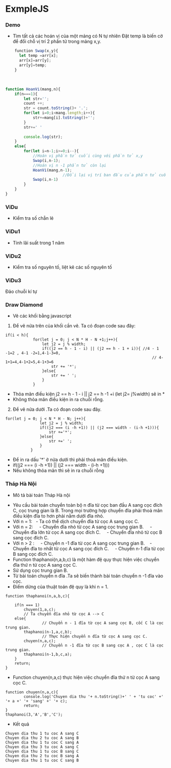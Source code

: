 # ExmpleJS

### Demo
* Tìm tất cả các hoán vị của một mảng có N tự nhiên
   Đặt temp là biến cờ để đổi chỗ vị trí 2 phần tử trong mảng x,y.
   
``` javascript
    function Swap(x,y){
	  let temp =arr[x];
	  arr[x]=arr[y];
	  arr[y]=temp;
    }
 ```
   
``` javascript
function HoanVi(mang,n){
	if(n===1){
		let str='';
		count ++;
		str = count.toString()+ '.';
		for(let i=0;i<mang.length;i++){
			str+=mang[i].toString()+'';
		}
		str+=' '
		
		console.log(str);
	}
	else{
		for(let i=n-1;i>=0;i--){
			//Hoán vị phần tử cuối cùng với phần tử x,y
			Swap(i,n-1);
			//Hoán vị n -1 phần tử còn lại
			HoanVi(mang,n-1);
                         //Đổi lại vị trí ban đầu của phần tử cuối cùng và phần tử x,y hiện tại
			Swap(i,n-1)
		}
	}
}

```
### ViDu
* Kiểm tra số chẵn lẻ

### ViDu1
* Tính lãi suất trong 1 năm

### ViDu2
* Kiểm tra số nguyên tố, liệt kê các số nguyên tố

### ViDu3
Đảo chuỗi kí tự
### Draw Diamond
* Vẽ các khối bằng javascript
1. Để vẽ nửa trên của khối cần vẽ. Ta có đoạn code sau đây:

```
if(i < h){
			for(let j = 0; j < N * H - N +1;j++){
				let j2 = j % width;
				if((j2 == h - 1 - i) || (j2 == h - 1 + i)){ //4 - 1 -1=2 , 4-1 -2=1,4-1-3=0,
																// 4-1+1=4,4-1+2=5,4-1+3=6
					str += '*';
				}else{
					str += ' ';
				}
			}
```
- Thỏa mãn điều kiện j2 == h - 1 - i ||  j2 == h -1 +i (let  j2= j%width) sẽ in * 
- Không thỏa mãn điều kiện in ra chuỗi rỗng. 
 2. Để vẽ nửa dưới .Ta có đoạn code sau đây.
 ```
for(let j = 0; j < N * H - N; j++){
				let j2 = j % width;
				if((j2 === (i -h +1)) || (j2 === width - (i-h +1))){
					str +='*';
				}else{
					str +=' ';
				}
			}
```

- Để in ra dấu '*' ở nửa dưới thì phải thoả mãn điều kiện. 
- if((j2 === (i -h +1)) || (j2 === width - (i-h +1))) 
- Nếu không thỏa mãn thì sẽ in ra chuỗi rỗng 
 
### Tháp Hà Nội
* Mô tả bài toán Tháp Hà nội
- Yêu cầu bài toán chuyển toàn bộ n đĩa từ cọc ban đầu A  sang cọc đích C, cọc trung gian là B.
  Trong mọi trường hợp chuyển đĩa phải thoả mãn điều kiện đĩa to hơn phải nằm  dưới đĩa nhỏ.
- Với n = 1:
   - Ta có thể dịch chuyển đĩa từ cọc A sang cọc C.
- Với n = 2:
     - Chuyển đĩa nhỏ từ cọc A sang cọc trung gian B.
     - Chuyển đĩa lớn từ cọc A sang cọc đích C.
     - Chuyển đĩa nhỏ từ cọc B sang cọc đích C.
- Với n > 2 :
     - Chuyển n -1 đĩa từ cọc A sang cọc trung gian B.
     - Chuyển đĩa to nhất từ cọc A sang cọc đích C.
     - Chuyển n-1 đĩa từ cọc B sang cọc đích C.
- Function thaphanoi(n,a,b,c) là một hàm đệ quy thực hiện việc chuyển đĩa thứ n từ cọc A sang cọc C.
- Sử dụng cọc trung gian B.
- Từ bài toán chuyển n đĩa .Ta sẽ biến thành bài toán chuyển n -1 đĩa vào cọc.
- Điểm dừng của thuật toán đệ quy là khi n = 1.
```
function thaphanoi(n,a,b,c){
	
	if(n === 1)
		chuyen(1,a,c);
        // Ta chuyển đĩa nhỏ từ cọc A --> C
	else{
                // Chuyển n - 1 đĩa từ cọc A sang cọc B, cốc C là cọc trung gian.
		thaphanoi(n-1,a,c,b);
                // Thực hiện chuyển n đĩa từ cọc A sang cọc C.
		chuyen(n,a,c);
                // Chuyển n -1 đĩa từ cọc B sang cọc A , cọc C là cọc trung gian.
		thaphanoi(n-1,b,c,a);
	}
	return;
}
```
- Function chuyen(n,a,c) thực hiện việc chuyển đĩa thứ n từ cọc A sang cọc C.
```
function chuyen(n,a,c){
		console.log('Chuyen dia thu '+ n.toString()+' ' + 'tu coc' +' '+ a +' '+ 'sang' +' '+ c);
		return;
}
thaphanoi(3,'A','B','C');
```
  
- Kết quả
```
Chuyen dia thu 1 tu coc A sang C
Chuyen dia thu 2 tu coc A sang B
Chuyen dia thu 1 tu coc C sang A
Chuyen dia thu 3 tu coc A sang C
Chuyen dia thu 1 tu coc B sang C
Chuyen dia thu 2 tu coc B sang A
Chuyen dia thu 1 tu coc C sang B
```
